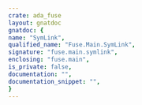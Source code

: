 ```yaml
---
crate: ada_fuse
layout: gnatdoc
gnatdoc: {
name: "SymLink",
qualified_name: "Fuse.Main.SymLink",
signature: "fuse.main.symlink",
enclosing: "fuse.main",
is_private: false,
documentation: "",
documentation_snippet: "",
}
---
```

